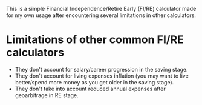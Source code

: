 This is a simple Financial Independence/Retire Early (FI/RE) calculator made for my own usage after encountering several limitations in other calculators.

# Limitations of other common FI/RE calculators
* They don't account for salary/career progression in the saving stage.
* They don't account for living expenses inflation (you may want to live better/spend more money as you get older in the saving stage).
* They don't take into account reduced annual expenses after geoarbitrage in RE stage.
